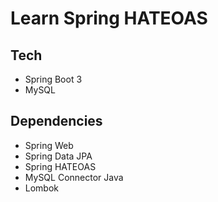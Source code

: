# Learn Spring HATEOAS
## Tech
- Spring Boot 3
- MySQL

## Dependencies
- Spring Web
- Spring Data JPA
- Spring HATEOAS
- MySQL Connector Java
- Lombok
